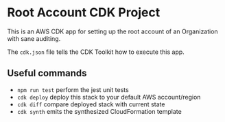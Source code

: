 # Root Account CDK Project

This is an AWS CDK app for setting up the root account of an Organization with sane auditing.

The `cdk.json` file tells the CDK Toolkit how to execute this app.

## Useful commands

- `npm run test` perform the jest unit tests
- `cdk deploy` deploy this stack to your default AWS account/region
- `cdk diff` compare deployed stack with current state
- `cdk synth` emits the synthesized CloudFormation template
